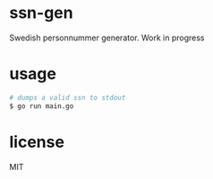 # ssn-gen
Swedish personnummer generator. Work in progress

# usage
```bash
# dumps a valid ssn to stdout
$ go run main.go
```

# license
MIT
